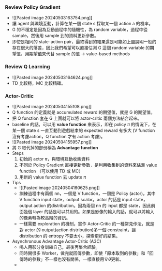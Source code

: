 ### Review Policy Gradient

* ![[Pasted image 20240503163754.png]]
* 讓 agent 與環境互動，計算在某一個 state s 採取某一個 action a 的機率。
* G 的不穩定是因為互動過程中的隨機性，為 random variable，過程中從 sample，然後用 sample 到的資料更新參數。
* 即使是相同的 state-action pair，最終得到的結果還是可能如上圖說明一般的存在很大的落差，因此我們希望可以直接估測 G 這個 random variable 的期望值，用期望值來代替 sample 的值 → value-based methods

### Review Q Learning

* ![[Pasted image 20240503164624.png]]
* TD 比較穩，MC 比較精確。

### Actor-Critic

* ![[Pasted image 20240504155108.png]]
* Q function 的定義就是 accumulated reward 的期望值，就是 G 的期望值。
* 把 Q function 套在 G 上面就可以將 actor-critic 兩個方法結合起來。
* baseline 的話，可以用 **value function** 來表示，即在 policy $\pi$ 的情況下，在某一個 state s 一直互動到遊戲結束的 expected reward 有多大 (V function 沒有考慮action，Q function 才有 action 考慮)。 
* ![[Pasted image 20240504155957.png]]
* 將 G 取代掉的部份稱為 **Advantage function**
* Steps
	1. 初始的 actor $\pi$，與環境互動收集資料
	2. 不同於 Policy Gradient 直接更新參數，是利用收集到的資料來估測 value function （可以使用 TD 或 MC）
	3. 用新的 value function 去 update $\pi$
* Tips
	* ![[Pasted image 20240504160625.png]]
	* 訓練過程中有兩個 nn，一個是 V function，一個是 Policy (actor)。其中 V function input state，output scalar。actor 的話是 input state，output action 的distribution。因為兩個 nn 的 input 都是 state，因此前面幾個 layer 的話是可以共用的。如果是影像的輸入的話，就可以將輸入的像素轉為較高階的資訊。
	* 一樣需要 exploration 的機制，實作 Actor-Critic 的一種常見作法，就是對 actor 的 output(action distribution)多一個 constraint，讓 distribution 的 entropy 不要太小，探索更好的結果。
* Asynchronous Advantage Actor-Critic (A3C)
	* 鳴人用影分身訓練自己，最後再集合經驗。
	* 同時開很多 Worker，做完就回傳參數，即使「原本取到的參數」和「回傳時的參數」不一樣也沒有關係，一樣直接用$\nabla \theta$更新。
	* 

